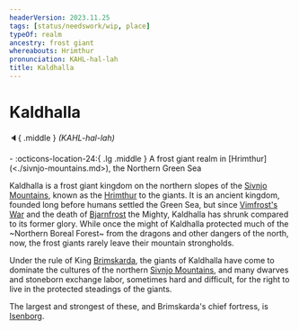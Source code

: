 ```yaml
---
headerVersion: 2023.11.25
tags: [status/needswork/wip, place]
typeOf: realm
ancestry: frost giant
whereabouts: Hrimthur
pronunciation: KAHL-hal-lah
title: Kaldhalla
---
```

# Kaldhalla
:speaker:{ .middle } *(KAHL-hal-lah)*  
<div class="grid cards ext-narrow-margin ext-one-column" markdown>
-    :octicons-location-24:{ .lg .middle } A frost giant realm in [Hrimthur](<./sivnjo-mountains.md>), the Northern Green Sea  
</div>


Kaldhalla is a frost giant kingdom on the northern slopes of the [Sivnjo Mountains](<./sivnjo-mountains.md>), known as the [Hrimthur](<./sivnjo-mountains.md>) to the giants. It is an ancient kingdom, founded long before humans settled the Green Sea, but since [Vimfrost's War](<../../events/1500s/vimfrost-s-war.md>) and the death of [Bjarnfrost](<../../people/giants/bjarnfrost.md>) the Mighty, Kaldhalla has shrunk compared to its former glory. While once the might of Kaldhalla protected much of the ~Northern Boreal Forest~ from the dragons and other dangers of the north, now, the frost giants rarely leave their mountain strongholds. 

Under the rule of King [Brimskarda](<../../people/giants/brimskarda.md>), the giants of Kaldhalla have come to dominate the cultures of the northern [Sivnjo Mountains](<./sivnjo-mountains.md>), and many dwarves and stoneborn exchange labor, sometimes hard and difficult, for the right to live in the protected steadings of the giants.

The largest and strongest of these, and Brimskarda's chief fortress, is [Isenborg](<./isenborg.md>). 

